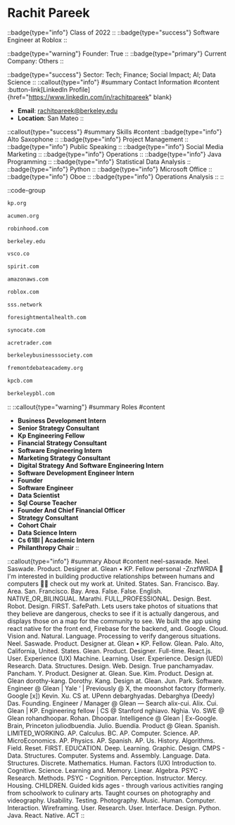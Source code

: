 # Rachit Pareek
::badge{type="info"}
Class of 2022
::
::badge{type="success"}
Software Engineer at Roblox
::

::badge{type="warning"}
Founder: True
::
::badge{type="primary"}
Current Company: Others
::

::badge{type="success"}
Sector: Tech; Finance; Social Impact; AI; Data Science
::
::callout{type="info"}
#summary
Contact Information
#content
:button-link[LinkedIn Profile]{href="https://www.linkedin.com/in/rachitpareek" blank}
- **Email**: rachitpareek@berkeley.edu
- **Location**: San Mateo
::

::callout{type="success"}
#summary
Skills
#content
::badge{type="info"}
Alto Saxophone
::
::badge{type="info"}
Project Management
::
::badge{type="info"}
Public Speaking
::
::badge{type="info"}
Social Media Marketing
::
::badge{type="info"}
Operations
::
::badge{type="info"}
Java Programming
::
::badge{type="info"}
Statistical Data Analysis
::
::badge{type="info"}
Python
::
::badge{type="info"}
Microsoft Office
::
::badge{type="info"}
Oboe
::
::badge{type="info"}
Operations Analysis
::
::

::code-group
```bash [Kaiser Permanente]
kp.org
```
```bash [Acumen]
acumen.org
```
```bash [Robinhood]
robinhood.com
```
```bash [UC Berkeley]
berkeley.edu
```
```bash [VSCO]
vsco.co
```
```bash [Spirit Airlines]
spirit.com
```
```bash [Amazon Web Services]
amazonaws.com
```
```bash [Roblox]
roblox.com
```
```bash [Smart Security Systems]
sss.network
```
```bash [Foresight Mental Health]
foresightmentalhealth.com
```
```bash [Synocate]
synocate.com
```
```bash [AcreTrader]
acretrader.com
```
```bash [Berkeley Business Society]
berkeleybusinesssociety.com
```
```bash [Fremont Debate Academy]
fremontdebateacademy.org
```
```bash [Kleiner Perkins Caufield & Byers]
kpcb.com
```
```bash [Berkeley Phi Beta Lambda]
berkeleypbl.com
```
::
::callout{type="warning"}
#summary
Roles
#content
- **Business Development Intern**
- **Senior Strategy Consultant**
- **Kp Engineering Fellow**
- **Financial Strategy Consultant**
- **Software Engineering Intern**
- **Marketing Strategy Consultant**
- **Digital Strategy And Software Engineering Intern**
- **Software Development Engineer Intern**
- **Founder**
- **Software Engineer**
- **Data Scientist**
- **Sql Course Teacher**
- **Founder And Chief Financial Officer**
- **Strategy Consultant**
- **Cohort Chair**
- **Data Science Intern**
- **Cs 61Bl | Academic Intern**
- **Philanthropy Chair**
::

::callout{type="info"}
#summary
About
#content
neel-saswade. Neel. Saswade. Product. Designer at. Glean • KP. Fellow personal -ZnzfWRDA 🦾 I'm interested in building productive relationships between humans and computers 👨‍🎨 check out my work at. United. States. San. Francisco. Bay. Area. San. Francisco. Bay. Area. False. False. English. NATIVE_OR_BILINGUAL. Marathi. FULL_PROFESSIONAL. Design. Best. Robot. Design. FIRST. SafePath. Lets users take photos of situations that they believe are dangerous, checks to see if it is actually dangerous, and displays those on a map for the community to see. We built the app using react native for the front end, Firebase for the backend, and. Google. Cloud. Vision and. Natural. Language. Processing to verify dangerous situations. Neel. Saswade. Product. Designer at. Glean • KP. Fellow. Glean. Palo. Alto, California, United. States. Glean. Product. Designer. Full-time. React.js. User. Experience (UX) Machine. Learning. User. Experience. Design (UED) Research. Data. Structures. Design. Web. Design. True panchamyadav. Pancham. Y. Product. Designer at. Glean. Sue. Kim. Product. Design at. Glean dorothy-kang. Dorothy. Kang. Design at. Glean. Jun. Park. Software. Engineer @ Glean | Yale ‘ | Previously @ X, the moonshot factory (formerly. Google [x]) Kevin. Xu. CS at. UPenn debarghyadas. Debarghya (Deedy) Das. Founding. Engineer / Manager @ Glean — Search alix-cui. Alix. Cui. Glean | KP. Engineering fellow | CS @ Stanford nghiavo. Nghia. Vo. SWE @ Glean rohandhoopar. Rohan. Dhoopar. Intelligence @ Glean | Ex-Google. Brain, Princeton juliodbuendia. Julio. Buendía. Product @ Glean. Spanish. LIMITED_WORKING. AP. Calculus. BC. AP. Computer. Science. AP. MicroEconomics. AP. Physics. AP. Spanish. AP. Us. History. Algorithms. Field. Reset. FIRST. EDUCATION. Deep. Learning. Graphic. Design. CMPS - Data. Structures. Computer. Systems and. Assembly. Language. Data. Structures. Discrete. Mathematics. Human. Factors (UX) Introduction to. Cognitive. Science. Learning and. Memory. Linear. Algebra. PSYC - Research. Methods. PSYC - Cognition. Perception. Instructor. Mercy. Housing. CHILDREN. Guided kids ages - through various activities ranging from schoolwork to culinary arts. Taught courses on photography and videography. Usability. Testing. Photography. Music. Human. Computer. Interaction. Wireframing. User. Research. User. Interface. Design. Python. Java. React. Native. ACT
::
